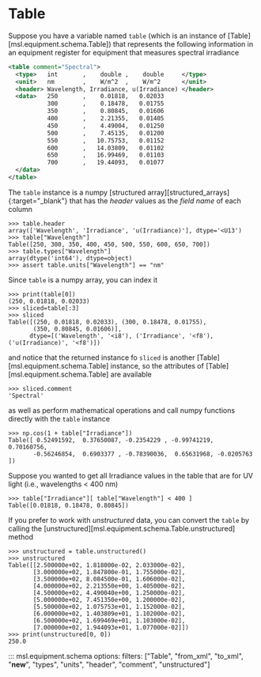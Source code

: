 # Table

<!--
>>> from xml.etree.ElementTree import XML
>>> import numpy as np
>>> from msl.equipment import Table
>>> text = """
... <table comment="Spectral">
...   <type>   int       ,    double ,    double     </type>
...   <unit>   nm        ,    W/m^2  ,    W/m^2      </unit>
...   <header> Wavelength, Irradiance, u(Irradiance) </header>
...   <data>   250       ,    0.01818,   0.02033
...            300       ,    0.18478,   0.01755
...            350       ,    0.80845,   0.01606
...            400       ,    2.21355,   0.01405
...            450       ,    4.49004,   0.01250
...            500       ,    7.45135,   0.01200
...            550       ,   10.75753,   0.01152
...            600       ,   14.03809,   0.01102
...            650       ,   16.99469,   0.01103
...            700       ,   19.44093,   0.01077
...   </data>
... </table>
... """
>>> table = Table.from_xml(XML(text))

-->

Suppose you have a variable named `table` (which is an instance of [Table][msl.equipment.schema.Table]) that represents the following information in an equipment register for equipment that measures spectral irradiance

```xml
<table comment="Spectral">
  <type>   int       ,    double ,    double     </type>
  <unit>   nm        ,    W/m^2  ,    W/m^2      </unit>
  <header> Wavelength, Irradiance, u(Irradiance) </header>
  <data>   250       ,    0.01818,   0.02033
           300       ,    0.18478,   0.01755
           350       ,    0.80845,   0.01606
           400       ,    2.21355,   0.01405
           450       ,    4.49004,   0.01250
           500       ,    7.45135,   0.01200
           550       ,   10.75753,   0.01152
           600       ,   14.03809,   0.01102
           650       ,   16.99469,   0.01103
           700       ,   19.44093,   0.01077
  </data>
</table>
```

The `table` instance is a numpy [structured array][structured_arrays]{:target="_blank"} that has the *header* values as the *field name* of each column

```pycon
>>> table.header
array(['Wavelength', 'Irradiance', 'u(Irradiance)'], dtype='<U13')
>>> table["Wavelength"]
Table([250, 300, 350, 400, 450, 500, 550, 600, 650, 700])
>>> table.types["Wavelength"]
array(dtype('int64'), dtype=object)
>>> assert table.units["Wavelength"] == "nm"

```

Since `table` is a numpy array, you can index it

```pycon
>>> print(table[0])
(250, 0.01818, 0.02033)
>>> sliced=table[:3]
>>> sliced
Table([(250, 0.01818, 0.02033), (300, 0.18478, 0.01755),
       (350, 0.80845, 0.01606)],
      dtype=[('Wavelength', '<i8'), ('Irradiance', '<f8'), ('u(Irradiance)', '<f8')])

```

and notice that the returned instance fo `sliced` is another [Table][msl.equipment.schema.Table] instance, so the attributes of [Table][msl.equipment.schema.Table] are available

```pycon
>>> sliced.comment
'Spectral'

```

as well as perform mathematical operations and call numpy functions directly with the `table` instance

```pycon
>>> np.cos(1 + table["Irradiance"])
Table([ 0.52491592,  0.37650087, -0.2354229 , -0.99741219,  0.70160756,
       -0.56246854,  0.6903377 , -0.78390036,  0.65631968, -0.0205763 ])

```

Suppose you wanted to get all Irradiance values in the table that are for UV light (i.e., wavelengths &lt; 400 nm)

```pycon
>>> table["Irradiance"][ table["Wavelength"] < 400 ]
Table([0.01818, 0.18478, 0.80845])

```

If you prefer to work with *unstructured* data, you can convert the `table` by calling the [unstructured][msl.equipment.schema.Table.unstructured] method

```pycon
>>> unstructured = table.unstructured()
>>> unstructured
Table([[2.500000e+02, 1.818000e-02, 2.033000e-02],
       [3.000000e+02, 1.847800e-01, 1.755000e-02],
       [3.500000e+02, 8.084500e-01, 1.606000e-02],
       [4.000000e+02, 2.213550e+00, 1.405000e-02],
       [4.500000e+02, 4.490040e+00, 1.250000e-02],
       [5.000000e+02, 7.451350e+00, 1.200000e-02],
       [5.500000e+02, 1.075753e+01, 1.152000e-02],
       [6.000000e+02, 1.403809e+01, 1.102000e-02],
       [6.500000e+02, 1.699469e+01, 1.103000e-02],
       [7.000000e+02, 1.944093e+01, 1.077000e-02]])
>>> print(unstructured[0, 0])
250.0

```

::: msl.equipment.schema
    options:
        filters: ["Table", "from_xml", "to_xml", "__new__", "types", "units", "header", "comment", "unstructured"]
